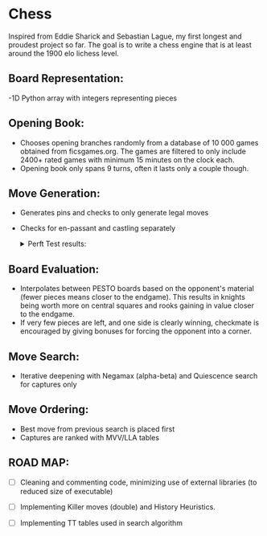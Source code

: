 # Chess
Inspired from Eddie Sharick and Sebastian Lague, my first longest and proudest project so far.
The goal is to write a chess engine that is at least around the 1900 elo lichess level. 

## Board Representation: 
-1D Python array with integers representing pieces

## Opening Book: 
- Chooses opening branches randomly from a database of 10 000 games obtained from ficsgames.org. The games are filtered 
  to only include 2400+ rated games with minimum 15 minutes on the clock each.
- Opening book only spans 9 turns, often it lasts only a couple though.

## Move Generation: 
- Generates pins and checks to only generate legal moves
- Checks for en-passant and castling separately

  <details>
  
  <summary> Perft Test results: </summary>
  Processor: 1,6 GHz Dual-Core Intel Core i5

  - Starting position:
    - Ply 5 in 31.8 s, 152 KNodes/s using CPython
    - Ply 5 in 3.07 s, 1.58 MNodes/s using PyPy3 

  - Middle-game position (Kiwipete):
    - Ply 4 in 24.9 s, 164 KNodes/s using CPython
    - Ply 4 in 3.16 s, 1.28 MNodes/s using PyPy3 

  - Endgame position (FEN: 8/2p5/3p4/KP5r/1R3p1k/8/4P1P1/8 w - -):
    - Ply 5 in 7.48 s, 90 KNodes/s using CPython
    - Ply 5 in 1.74 s, 387 MNodes/s using PyPy3 
    
  Note: Cython compilations falls in between PyPy and Cpython

  </details>

## Board Evaluation: 
- Interpolates between PESTO boards based on the opponent's material (fewer pieces means closer to the endgame). 
  This results in knights being worth more on central squares and rooks gaining in value closer to the endgame.
- If very few pieces are left, and one side is clearly winning, checkmate is encouraged by giving bonuses for forcing
  the opponent into a corner.

## Move Search: 
- Iterative deepening with Negamax (alpha-beta) and Quiescence search for captures only

## Move Ordering: 
- Best move from previous search is placed first
- Captures are ranked with MVV/LLA tables

## ROAD MAP: 
- [ ] Cleaning and commenting code, minimizing use of external libraries (to reduced size of executable)
- [ ] Implementing Killer moves (double) and History Heuristics. 
- [ ] Implementing TT tables used in search algorithm



